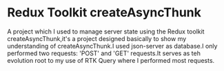 # Redux Toolkit createAsyncThunk
A project which I used to manage server state using the Redux toolkit createAsyncThunk,it's a project
designed basically to show my understanding of createAsyncThunk.I used json-server as database.I only performed
two requests: 'POST' and 'GET' requests.It serves as teh evolution root to my use of RTK Query where I performed most requests.